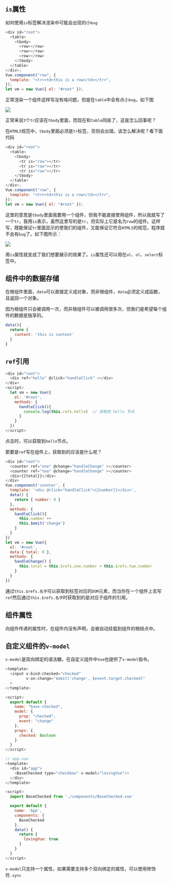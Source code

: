 ## `is`属性

如何使用`is`标签解决渲染中可能会出现的小`bug`

```js
<div id="root">
  <table>
    <tbody>
      <row></row>
      <row></row>
      <row></row>
    </tbody>
  </table>
</div>;
Vue.component("row", {
  template: "<tr><td>this is a row</td></tr>",
});
let vm = new Vue({ el: "#root" });
```

正常渲染一个组件这样写没有啥问题，但是在`table`中会有点小`bug`，如下图

![](https://i.loli.net/2019/02/11/5c6153f3cfe13.png)

正常来说`3`个`tr`应该在`tbody`里面，而现在和`table`同级了，这是怎么回事呢？

在`HTML5`规范中，`tbody`里面必须是`tr`标签，否则会出错。该怎么解决呢？看下面代码

```js
<div id="root">
  <table>
    <tbody>
      <tr is="row"></tr>
      <tr is="row"></tr>
      <tr is="row"></tr>
    </tbody>
  </table>
</div>;
Vue.component("row", {
  template: "<tr><td>this is a row</td></tr>",
});
let vm = new Vue({ el: "#root" });
```

这里的意思是`tbody`里面我要用一个组件，但我不能直接使用组件，所以我就写了一个`tr`，我用`is`表示，虽然这里写的是`tr`，但实际上它是名为`row`的组件。这样写，既能保证`tr`里面显示的使我们的组件，又能保证它符合`HTML5`的规范，程序就不会有`bug`了。如下图所示：

![](https://i.loli.net/2019/02/11/5c6153f422543.png)

用`is`属性就变成了我们想要展示的效果了。`is`属性还可以用在`ul`、`ol`、`select`标签中。

## 组件中的数据存储

在根组件里面，`data`可以直接定义成对象，而非根组件，`data`必须定义成函数，且返回一个对象。

因为根组件只会被调用一次，而非根组件可以被调用很多次，但我们是希望每个组件的数据是独享的。

```js
data(){
  return {
    content: 'this is content'
  }
}
```

## `ref`引用

```js
<div id="root">
  <div ref="hello" @click="handleClick" ></div>
</div>
<script>
  let vm = new Vue({
    el: '#root',
    methods: {
      handleClick(){
        console.log(this.refs.hello)  // 获取到 hello 节点
      }
    }
  })
</script>
```
点击时，可以获取到`hello`节点。

那要是`ref`写在组件上，获取到的应该是什么呢？

```js
<div id="root">
  <counter ref="one" @change="handleChange" ></counter>
  <counter ref="two" @change="handleChange" ></counter>
  <div>{{total}}</div>
</div>
Vue.component('counter', {
  template: '<div @click="handleClick">{{number}}</div>',
  data() {
    return { number: 0 }
  },
  methods: {
    handleClick(){
      this.number ++
      this.$emit('change')
    }
  }
})
let vm = new Vue({
  el: '#root',
  data:{ total: 0 },
  methods: {
    handleChange() {
      this.total = this.$refs.one.number + this.$refs.two.number
    }
  }
})
```

通过`this.$refs.名字`可以获取到标签对应的`DOM`元素，而当你在一个组件上去写`ref`然后通过`this.$refs.名字`时获取到的是对应子组件的引用。

## 组件属性

向组件传递的属性时，在组件内没有声明，会被自动挂载到组件的根结点中。

## 自定义组件的`v-model`

`v-model`是双向绑定的语法糖，在自定义组件中`Vue`也提供了`v-model`指令。

```js
<template>
  <input v-bind:checked="checked"
         v-on:change="$emit('change', $event.target.checked)"
  >
</template>

<script>
  export default {
    name: "base-checked",
    model: {
      prop: "checked",
      event: "change"
    },
    props: {
      checked: Boolean
    }
  }
</script>

// app.vue
<template>
  <div id="app">
    <BaseChecked type="checkbox" v-model="lovingVue"/>
  </div>
</template>

<script>
  import BaseChecked from './components/BaseChecked.vue'

  export default {
    name: 'App',
    components: {
      BaseChecked
    },
    data() {
      return {
        lovingVue: true
      }
    }
  }
</script>
```

`v-model`只支持一个属性，如果需要支持多个双向绑定的属性，可以使用修饰符`.sync`
